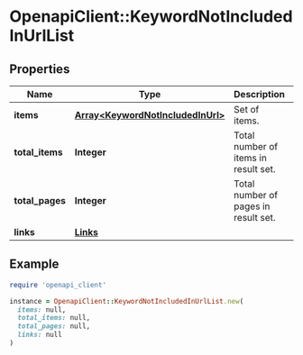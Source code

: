 # OpenapiClient::KeywordNotIncludedInUrlList

## Properties

| Name | Type | Description | Notes |
| ---- | ---- | ----------- | ----- |
| **items** | [**Array&lt;KeywordNotIncludedInUrl&gt;**](KeywordNotIncludedInUrl.md) | Set of items. |  |
| **total_items** | **Integer** | Total number of items in result set. |  |
| **total_pages** | **Integer** | Total number of pages in result set. |  |
| **links** | [**Links**](Links.md) |  | [optional] |

## Example

```ruby
require 'openapi_client'

instance = OpenapiClient::KeywordNotIncludedInUrlList.new(
  items: null,
  total_items: null,
  total_pages: null,
  links: null
)
```

